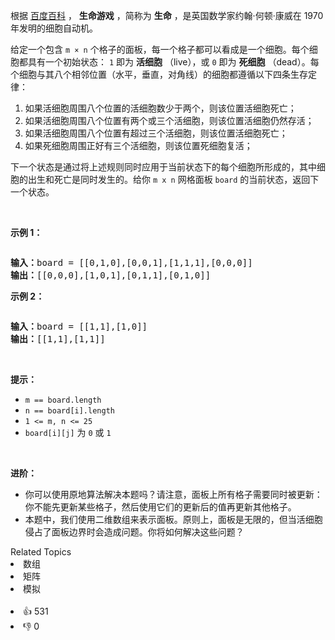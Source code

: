 <p>根据&nbsp;<a href="https://baike.baidu.com/item/%E7%94%9F%E5%91%BD%E6%B8%B8%E6%88%8F/2926434?fr=aladdin" target="_blank">百度百科</a>&nbsp;，&nbsp;<strong>生命游戏</strong>&nbsp;，简称为 <strong>生命</strong> ，是英国数学家约翰·何顿·康威在 1970 年发明的细胞自动机。</p>

<p>给定一个包含 <code>m × n</code>&nbsp;个格子的面板，每一个格子都可以看成是一个细胞。每个细胞都具有一个初始状态： <code>1</code> 即为 <strong>活细胞</strong> （live），或 <code>0</code> 即为 <strong>死细胞</strong> （dead）。每个细胞与其八个相邻位置（水平，垂直，对角线）的细胞都遵循以下四条生存定律：</p>

<ol> 
 <li>如果活细胞周围八个位置的活细胞数少于两个，则该位置活细胞死亡；</li> 
 <li>如果活细胞周围八个位置有两个或三个活细胞，则该位置活细胞仍然存活；</li> 
 <li>如果活细胞周围八个位置有超过三个活细胞，则该位置活细胞死亡；</li> 
 <li>如果死细胞周围正好有三个活细胞，则该位置死细胞复活；</li> 
</ol>

<p>下一个状态是通过将上述规则同时应用于当前状态下的每个细胞所形成的，其中细胞的出生和死亡是同时发生的。给你 <code>m x n</code> 网格面板 <code>board</code> 的当前状态，返回下一个状态。</p>

<p>&nbsp;</p>

<p><strong>示例 1：</strong></p> 
<img alt="" src="https://assets.leetcode.com/uploads/2020/12/26/grid1.jpg" /> 
<pre>
<strong>输入：</strong>board = [[0,1,0],[0,0,1],[1,1,1],[0,0,0]]
<strong>输出：</strong>[[0,0,0],[1,0,1],[0,1,1],[0,1,0]]
</pre>

<p><strong>示例 2：</strong></p> 
<img alt="" src="https://assets.leetcode.com/uploads/2020/12/26/grid2.jpg" /> 
<pre>
<strong>输入：</strong>board = [[1,1],[1,0]]
<strong>输出：</strong>[[1,1],[1,1]]
</pre>

<p>&nbsp;</p>

<p><strong>提示：</strong></p>

<ul> 
 <li><code>m == board.length</code></li> 
 <li><code>n == board[i].length</code></li> 
 <li><code>1 &lt;= m, n &lt;= 25</code></li> 
 <li><code>board[i][j]</code> 为 <code>0</code> 或 <code>1</code></li> 
</ul>

<p>&nbsp;</p>

<p><strong>进阶：</strong></p>

<ul> 
 <li>你可以使用原地算法解决本题吗？请注意，面板上所有格子需要同时被更新：你不能先更新某些格子，然后使用它们的更新后的值再更新其他格子。</li> 
 <li>本题中，我们使用二维数组来表示面板。原则上，面板是无限的，但当活细胞侵占了面板边界时会造成问题。你将如何解决这些问题？</li> 
</ul>

<div><div>Related Topics</div><div><li>数组</li><li>矩阵</li><li>模拟</li></div></div><br><div><li>👍 531</li><li>👎 0</li></div>
